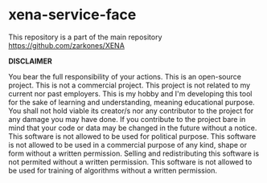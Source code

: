 # xena-service-face
This repository is a part of the main repository https://github.com/zarkones/XENA

**DISCLAIMER**

You bear the full responsibility of your actions. This is an open-source project. This is not a commercial project. This project is not related to my current nor past employers. This is my hobby and I'm developing this tool for the sake of learning and understanding, meaning educational purpose. You shall not hold viable its creator/s nor any contributor to the project for any damage you may have done. If you contribute to the project bare in mind that your code or data may be changed in the future without a notice. This software is not allowed to be used for political purpose. This software is not allowed to be used in a commercial purpose of any kind, shape or form without a written permission. Selling and redistributing this software is not permited without a written permission. This software is not allowed to be used for training of algorithms without a written permission.
